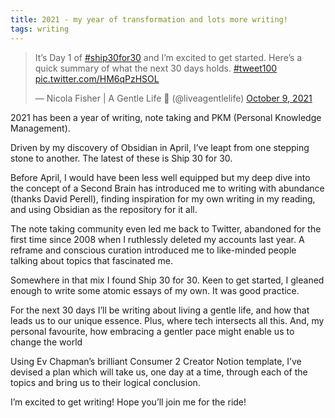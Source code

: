 ```yaml
---
title: 2021 - my year of transformation and lots more writing!
tags: writing
---
```


<blockquote class="twitter-tweet"><p lang="en" dir="ltr">It’s Day 1 of <a href="https://twitter.com/hashtag/ship30for30?src=hash&amp;ref_src=twsrc%5Etfw">#ship30for30</a> and I’m excited to get started. Here’s a quick summary of what the next 30 days holds. <a href="https://twitter.com/hashtag/tweet100?src=hash&amp;ref_src=twsrc%5Etfw">#tweet100</a> <a href="https://t.co/HM6qPzHSOL">pic.twitter.com/HM6qPzHSOL</a></p>&mdash; Nicola Fisher | A Gentle Life 🚢 (@liveagentlelife) <a href="https://twitter.com/liveagentlelife/status/1446918298243829760?ref_src=twsrc%5Etfw">October 9, 2021</a></blockquote> <script async src="https://platform.twitter.com/widgets.js" charset="utf-8"></script>

2021 has been a year of writing, note taking and PKM (Personal Knowledge Management).

Driven by my discovery of Obsidian in April, I’ve leapt from one stepping stone to another. The latest of these is Ship 30 for 30.

Before April, I would have been less well equipped but my deep dive into the concept of a Second Brain has introduced me to writing with abundance (thanks David Perell), finding inspiration for my own writing in my reading, and using Obsidian as the repository for it all.

The note taking community even led me back to Twitter, abandoned for the first time since 2008 when I ruthlessly deleted my accounts last year. A reframe and conscious curation introduced me to like-minded people talking about topics that fascinated me.

Somewhere in that mix I found Ship 30 for 30. Keen to get started, I gleaned enough to write some atomic essays of my own. It was good practice.

For the next 30 days I’ll be writing about living a gentle life, and how that leads us to our unique essence. Plus, where tech intersects all this. And, my personal favourite, how embracing a gentler pace might enable us to change the world

Using Ev Chapman’s brilliant Consumer 2 Creator Notion template, I’ve devised a plan which will take us, one day at a time, through each of the topics and bring us to their logical conclusion.

I’m excited to get writing! Hope you’ll join me for the ride!